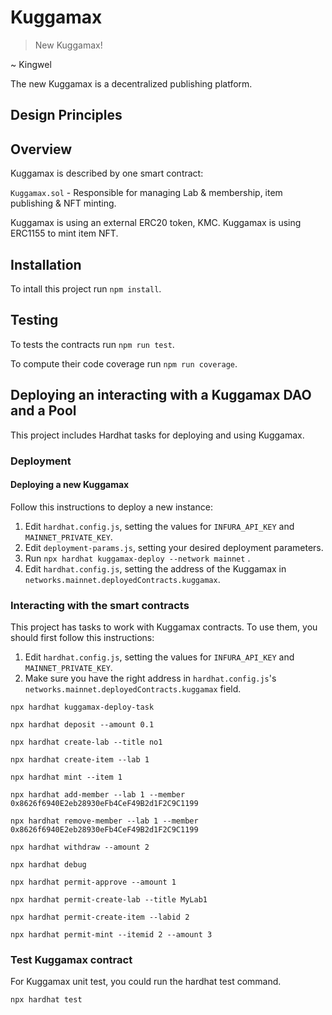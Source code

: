 # Kuggamax

> New Kuggamax!

~ Kingwel

The new Kuggamax is a decentralized publishing platform.

## Design Principles

## Overview

Kuggamax is described by one smart contract:

  `Kuggamax.sol` - Responsible for managing Lab & membership, item publishing & NFT minting.

Kuggamax is using an external ERC20 token, KMC. 
Kuggamax is using ERC1155 to mint item NFT.

## Installation

To intall this project run `npm install`.

## Testing

To tests the contracts run `npm run test`.

To compute their code coverage run `npm run coverage`.

## Deploying an interacting with a Kuggamax DAO and a Pool

This project includes Hardhat tasks for deploying and using Kuggamax.

### Deployment

#### Deploying a new Kuggamax

Follow this instructions to deploy a new instance:

1. Edit `hardhat.config.js`, setting the values for `INFURA_API_KEY` and `MAINNET_PRIVATE_KEY`.
2. Edit `deployment-params.js`, setting your desired deployment parameters.
3. Run `npx hardhat kuggamax-deploy --network mainnet` .
4. Edit `hardhat.config.js`, setting the address of the Kuggamax in `networks.mainnet.deployedContracts.kuggamax`.

### Interacting with the smart contracts

This project has tasks to work with Kuggamax contracts. To use them, you should first follow this instructions:

1. Edit `hardhat.config.js`, setting the values for `INFURA_API_KEY` and `MAINNET_PRIVATE_KEY`.
2. Make sure you have the right address in `hardhat.config.js`'s `networks.mainnet.deployedContracts.kuggamax` field.

```
npx hardhat kuggamax-deploy-task 

npx hardhat deposit --amount 0.1

npx hardhat create-lab --title no1

npx hardhat create-item --lab 1

npx hardhat mint --item 1

npx hardhat add-member --lab 1 --member 0x8626f6940E2eb28930eFb4CeF49B2d1F2C9C1199

npx hardhat remove-member --lab 1 --member 0x8626f6940E2eb28930eFb4CeF49B2d1F2C9C1199

npx hardhat withdraw --amount 2

npx hardhat debug

npx hardhat permit-approve --amount 1

npx hardhat permit-create-lab --title MyLab1

npx hardhat permit-create-item --labid 2
 
npx hardhat permit-mint --itemid 2 --amount 3

```

### Test Kuggamax contract

For Kuggamax unit test, you could run the hardhat test command.

```
npx hardhat test

```
